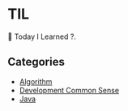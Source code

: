 # TIL

📝 Today I Learned ?.

## Categories

- [Algorithm](https://github.com/0xe82de/TIL/blob/master/Algorithm)
- [Development Common Sense](https://github.com/0xe82de/TIL/blob/master/Development-Common-Sense)
- [Java](https://github.com/0xe82de/TIL/blob/master/Java)
